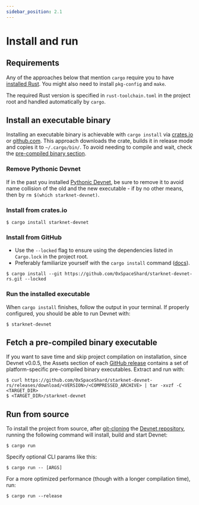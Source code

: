 ```yaml
---
sidebar_position: 2.1
---
```


# Install and run

## Requirements

Any of the approaches below that mention `cargo` require you to have [installed Rust](https://www.rust-lang.org/tools/install). You might also need to install `pkg-config` and `make`.

The required Rust version is specified in `rust-toolchain.toml` in the project root and handled automatically by `cargo`.

## Install an executable binary

Installing an executable binary is achievable with `cargo install` via [crates.io](https://crates.io/) or [github.com](https://github.com). This approach downloads the crate, builds it in release mode and copies it to `~/.cargo/bin/`. To avoid needing to compile and wait, check the [pre-compiled binary section](#fetch-a-pre-compiled-binary-executable).

### Remove Pythonic Devnet

If in the past you installed [Pythonic Devnet](https://github.com/0xSpaceShard/starknet-devnet), be sure to remove it to avoid name collision of the old and the new executable - if by no other means, then by `rm $(which starknet-devnet)`.

### Install from crates.io

```
$ cargo install starknet-devnet
```

### Install from GitHub

- Use the `--locked` flag to ensure using the dependencies listed in `Cargo.lock` in the project root.
- Preferably familiarize yourself with the `cargo install` command ([docs](https://doc.rust-lang.org/cargo/commands/cargo-install.html#dealing-with-the-lockfile)).

```
$ cargo install --git https://github.com/0xSpaceShard/starknet-devnet-rs.git --locked
```

### Run the installed executable

When `cargo install` finishes, follow the output in your terminal. If properly configured, you should be able to run Devnet with:

```
$ starknet-devnet
```

## Fetch a pre-compiled binary executable

If you want to save time and skip project compilation on installation, since Devnet v0.0.5, the Assets section of each [GitHub release](https://github.com/0xSpaceShard/starknet-devnet-rs/releases) contains a set of platform-specific pre-compiled binary executables. Extract and run with:

```
$ curl https://github.com/0xSpaceShard/starknet-devnet-rs/releases/download/<VERSION>/<COMPRESSED_ARCHIVE> | tar -xvzf -C <TARGET_DIR>
$ <TARGET_DIR>/starknet-devnet
```

## Run from source

To install the project from source, after [git-cloning](https://github.com/git-guides/git-clone) the [Devnet repository](https://github.com/0xSpaceShard/starknet-devnet-rs), running the following command will install, build and start Devnet:

```
$ cargo run
```

Specify optional CLI params like this:

```
$ cargo run -- [ARGS]
```

For a more optimized performance (though with a longer compilation time), run:

```
$ cargo run --release
```
